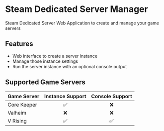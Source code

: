 # Steam Dedicated Server Manager
Steam Dedicated Server Web Application to create and manage your game servers

## Features
  - Web interface to create a server instance
  - Manage those instance settings
  - Run the server instance with an optional console output
  
 ## Supported Game Servers
 Game Server | Instance Support | Console Support
| :--- | :---: | :---:
Core Keeper  | ✅ | ❌
Valheim  | ❌ | ❌
V Rising  | ✅ | ✅
